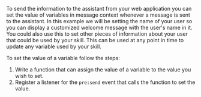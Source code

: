 To send the information to the assistant from your web application you can set the value of variables in message context whenever a message is sent to the assistant. In this example we will be setting the name of your user so you can display a customized welcome message with the user's name in it. You could also use this to set other pieces of information about your user that could be used by your skill. This can be used at any point in time to update any variable used by your skill.

To set the value of a variable follow the steps:

1. Write a function that can assign the value of a variable to the value you wish to set.
2. Register a listener for the `pre:send` event that calls the function to set the value.
